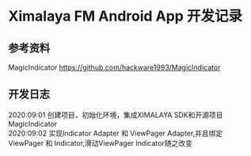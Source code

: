 # Ximalaya FM Android App 开发记录
## 参考资料  
  MagicIndicator https://github.com/hackware1993/MagicIndicator   
  
## 开发日志
  2020:09:01 创建项目，初始化环境，集成XIMALAYA SDK和开源项目MagicIndicator  
  2020:09:02 实现Indicator Adapter 和 ViewPager Adapter,并且绑定ViewPager 和 Indicator,滑动ViewPager Indicator随之改变  
